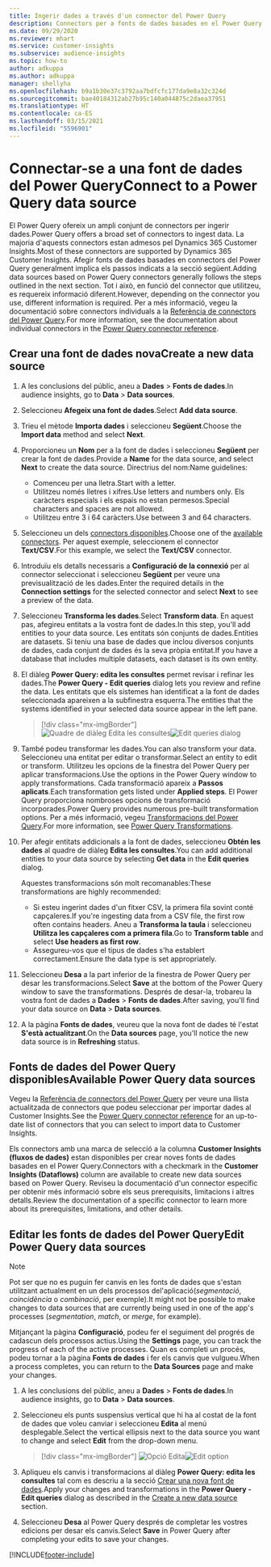 ```yaml
---
title: Ingerir dades a través d'un connector del Power Query
description: Connectors per a fonts de dades basades en el Power Query.
ms.date: 09/29/2020
ms.reviewer: mhart
ms.service: customer-insights
ms.subservice: audience-insights
ms.topic: how-to
author: adkuppa
ms.author: adkuppa
manager: shellyha
ms.openlocfilehash: b9a1b30e37c3792aa7bdfcfc177da9e8a32c324d
ms.sourcegitcommit: bae40184312ab27b95c140a044875c2daea37951
ms.translationtype: HT
ms.contentlocale: ca-ES
ms.lasthandoff: 03/15/2021
ms.locfileid: "5596901"
---
```

# <a name="connect-to-a-power-query-data-source"></a><span data-ttu-id="329f3-103">Connectar-se a una font de dades del Power Query</span><span class="sxs-lookup"><span data-stu-id="329f3-103">Connect to a Power Query data source</span></span>

<span data-ttu-id="329f3-104">El Power Query ofereix un ampli conjunt de connectors per ingerir dades.</span><span class="sxs-lookup"><span data-stu-id="329f3-104">Power Query offers a broad set of connectors to ingest data.</span></span> <span data-ttu-id="329f3-105">La majoria d'aquests connectors estan admesos pel Dynamics 365 Customer Insights.</span><span class="sxs-lookup"><span data-stu-id="329f3-105">Most of these connectors are supported by Dynamics 365 Customer Insights.</span></span> <span data-ttu-id="329f3-106">Afegir fonts de dades basades en connectors del Power Query generalment implica els passos indicats a la secció següent.</span><span class="sxs-lookup"><span data-stu-id="329f3-106">Adding data sources based on Power Query connectors generally follows the steps outlined in the next section.</span></span> <span data-ttu-id="329f3-107">Tot i això, en funció del connector que utilitzeu, es requereix informació diferent.</span><span class="sxs-lookup"><span data-stu-id="329f3-107">However, depending on the connector you use, different information is required.</span></span> <span data-ttu-id="329f3-108">Per a més informació, vegeu la documentació sobre connectors individuals a la [Referència de connectors del Power Query](/power-query/connectors/).</span><span class="sxs-lookup"><span data-stu-id="329f3-108">For more information, see the documentation about individual connectors in the [Power Query connector reference](/power-query/connectors/).</span></span>

## <a name="create-a-new-data-source"></a><span data-ttu-id="329f3-109">Crear una font de dades nova</span><span class="sxs-lookup"><span data-stu-id="329f3-109">Create a new data source</span></span>

1. <span data-ttu-id="329f3-110">A les conclusions del públic, aneu a **Dades** > **Fonts de dades**.</span><span class="sxs-lookup"><span data-stu-id="329f3-110">In audience insights, go to **Data** > **Data sources**.</span></span>

1. <span data-ttu-id="329f3-111">Seleccioneu **Afegeix una font de dades**.</span><span class="sxs-lookup"><span data-stu-id="329f3-111">Select **Add data source**.</span></span>

1. <span data-ttu-id="329f3-112">Trieu el mètode **Importa dades** i seleccioneu **Següent**.</span><span class="sxs-lookup"><span data-stu-id="329f3-112">Choose the **Import data** method and select **Next**.</span></span>

1. <span data-ttu-id="329f3-113">Proporcioneu un **Nom** per a la font de dades i seleccioneu **Següent** per crear la font de dades.</span><span class="sxs-lookup"><span data-stu-id="329f3-113">Provide a **Name** for the data source, and select **Next** to create the data source.</span></span> <span data-ttu-id="329f3-114">Directrius del nom:</span><span class="sxs-lookup"><span data-stu-id="329f3-114">Name guidelines:</span></span> 
   - <span data-ttu-id="329f3-115">Comenceu per una lletra.</span><span class="sxs-lookup"><span data-stu-id="329f3-115">Start with a letter.</span></span>
   - <span data-ttu-id="329f3-116">Utilitzeu només lletres i xifres.</span><span class="sxs-lookup"><span data-stu-id="329f3-116">Use letters and numbers only.</span></span> <span data-ttu-id="329f3-117">Els caràcters especials i els espais no estan permesos.</span><span class="sxs-lookup"><span data-stu-id="329f3-117">Special characters and spaces are not allowed.</span></span>
   - <span data-ttu-id="329f3-118">Utilitzeu entre 3 i 64 caràcters.</span><span class="sxs-lookup"><span data-stu-id="329f3-118">Use between 3 and 64 characters.</span></span>

1. <span data-ttu-id="329f3-119">Seleccioneu un dels [connectors disponibles](#available-power-query-data-sources).</span><span class="sxs-lookup"><span data-stu-id="329f3-119">Choose one of the [available connectors](#available-power-query-data-sources).</span></span> <span data-ttu-id="329f3-120">Per aquest exemple, seleccionem el connector **Text/CSV**.</span><span class="sxs-lookup"><span data-stu-id="329f3-120">For this example, we select the **Text/CSV** connector.</span></span>

1. <span data-ttu-id="329f3-121">Introduïu els detalls necessaris a **Configuració de la connexió** per al connector seleccionat i seleccioneu **Següent** per veure una previsualització de les dades.</span><span class="sxs-lookup"><span data-stu-id="329f3-121">Enter the required details in the **Connection settings** for the selected connector and select **Next** to see a preview of the data.</span></span>

1. <span data-ttu-id="329f3-122">Seleccioneu **Transforma les dades**.</span><span class="sxs-lookup"><span data-stu-id="329f3-122">Select **Transform data**.</span></span> <span data-ttu-id="329f3-123">En aquest pas, afegireu entitats a la vostra font de dades.</span><span class="sxs-lookup"><span data-stu-id="329f3-123">In this step, you'll add entities to your data source.</span></span> <span data-ttu-id="329f3-124">Les entitats són conjunts de dades.</span><span class="sxs-lookup"><span data-stu-id="329f3-124">Entities are datasets.</span></span> <span data-ttu-id="329f3-125">Si teniu una base de dades que inclou diversos conjunts de dades, cada conjunt de dades és la seva pròpia entitat.</span><span class="sxs-lookup"><span data-stu-id="329f3-125">If you have a database that includes multiple datasets, each dataset is its own entity.</span></span>

1. <span data-ttu-id="329f3-126">El diàleg **Power Query: edita les consultes** permet revisar i refinar les dades.</span><span class="sxs-lookup"><span data-stu-id="329f3-126">The **Power Query - Edit queries** dialog lets you review and refine the data.</span></span> <span data-ttu-id="329f3-127">Les entitats que els sistemes han identificat a la font de dades seleccionada apareixen a la subfinestra esquerra.</span><span class="sxs-lookup"><span data-stu-id="329f3-127">The entities that the systems identified in your selected data source appear in the left pane.</span></span>

   > [!div class="mx-imgBorder"]
   > <span data-ttu-id="329f3-128">![Quadre de diàleg Edita les consultes](media/data-manager-configure-edit-queries.png "Quadre de diàleg Edita les consultes")</span><span class="sxs-lookup"><span data-stu-id="329f3-128">![Edit queries dialog](media/data-manager-configure-edit-queries.png "Edit queries dialog")</span></span>

1. <span data-ttu-id="329f3-129">També podeu transformar les dades.</span><span class="sxs-lookup"><span data-stu-id="329f3-129">You can also transform your data.</span></span> <span data-ttu-id="329f3-130">Seleccioneu una entitat per editar o transformar.</span><span class="sxs-lookup"><span data-stu-id="329f3-130">Select an entity to edit or transform.</span></span> <span data-ttu-id="329f3-131">Utilitzeu les opcions de la finestra del Power Query per aplicar transformacions.</span><span class="sxs-lookup"><span data-stu-id="329f3-131">Use the options in the Power Query window to apply transformations.</span></span> <span data-ttu-id="329f3-132">Cada transformació apareix a **Passos aplicats**.</span><span class="sxs-lookup"><span data-stu-id="329f3-132">Each transformation gets listed under **Applied steps**.</span></span> <span data-ttu-id="329f3-133">El Power Query proporciona nombroses opcions de transformació incorporades.</span><span class="sxs-lookup"><span data-stu-id="329f3-133">Power Query provides numerous pre-built transformation options.</span></span> <span data-ttu-id="329f3-134">Per a més informació, vegeu [Transformacions del Power Query](/power-query/power-query-what-is-power-query#transformations).</span><span class="sxs-lookup"><span data-stu-id="329f3-134">For more information, see [Power Query Transformations](/power-query/power-query-what-is-power-query#transformations).</span></span>

1. <span data-ttu-id="329f3-135">Per afegir entitats addicionals a la font de dades, seleccioneu **Obtén les dades** al quadre de diàleg **Edita les consultes**.</span><span class="sxs-lookup"><span data-stu-id="329f3-135">You can add additional entities to your data source by selecting **Get data** in the **Edit queries** dialog.</span></span>

   <span data-ttu-id="329f3-136">Aquestes transformacions són molt recomanables:</span><span class="sxs-lookup"><span data-stu-id="329f3-136">These transformations are highly recommended:</span></span>

   - <span data-ttu-id="329f3-137">Si esteu ingerint dades d'un fitxer CSV, la primera fila sovint conté capçaleres.</span><span class="sxs-lookup"><span data-stu-id="329f3-137">If you're ingesting data from a CSV file, the first row often contains headers.</span></span> <span data-ttu-id="329f3-138">Aneu a **Transforma la taula** i seleccioneu **Utilitza les capçaleres com a primera fila**.</span><span class="sxs-lookup"><span data-stu-id="329f3-138">Go to **Transform table** and select **Use headers as first row**.</span></span>
   - <span data-ttu-id="329f3-139">Assegureu-vos que el tipus de dades s'ha establert correctament.</span><span class="sxs-lookup"><span data-stu-id="329f3-139">Ensure the data type is set appropriately.</span></span>

1. <span data-ttu-id="329f3-140">Seleccioneu **Desa** a la part inferior de la finestra de Power Query per desar les transformacions.</span><span class="sxs-lookup"><span data-stu-id="329f3-140">Select **Save** at the bottom of the Power Query window to save the transformations.</span></span> <span data-ttu-id="329f3-141">Després de desar-la, trobareu la vostra font de dades a **Dades** > **Fonts de dades**.</span><span class="sxs-lookup"><span data-stu-id="329f3-141">After saving, you'll find your data source on **Data** > **Data sources**.</span></span>

1. <span data-ttu-id="329f3-142">A la pàgina **Fonts de dades**, veureu que la nova font de dades té l'estat **S'està actualitzant**.</span><span class="sxs-lookup"><span data-stu-id="329f3-142">On the **Data sources** page, you'll notice the new data source is in **Refreshing** status.</span></span>

## <a name="available-power-query-data-sources"></a><span data-ttu-id="329f3-143">Fonts de dades del Power Query disponibles</span><span class="sxs-lookup"><span data-stu-id="329f3-143">Available Power Query data sources</span></span>

<span data-ttu-id="329f3-144">Vegeu la [Referència de connectors del Power Query](/power-query/connectors/) per veure una llista actualitzada de connectors que podeu seleccionar per importar dades al Customer Insights.</span><span class="sxs-lookup"><span data-stu-id="329f3-144">See the [Power Query connector reference](/power-query/connectors/) for an up-to-date list of connectors that you can select to import data to Customer Insights.</span></span> 

<span data-ttu-id="329f3-145">Els connectors amb una marca de selecció a la columna **Customer Insights (fluxos de dades)** estan disponibles per crear noves fonts de dades basades en el Power Query.</span><span class="sxs-lookup"><span data-stu-id="329f3-145">Connectors with a checkmark in the **Customer Insights (Dataflows)** column are available to create new data sources based on Power Query.</span></span> <span data-ttu-id="329f3-146">Reviseu la documentació d'un connector específic per obtenir més informació sobre els seus prerequisits, limitacions i altres detalls.</span><span class="sxs-lookup"><span data-stu-id="329f3-146">Review the documentation of a specific connector to learn more about its prerequisites, limitations, and other details.</span></span>

## <a name="edit-power-query-data-sources"></a><span data-ttu-id="329f3-147">Editar les fonts de dades del Power Query</span><span class="sxs-lookup"><span data-stu-id="329f3-147">Edit Power Query data sources</span></span>

> [!NOTE]
> <span data-ttu-id="329f3-148">Pot ser que no es puguin fer canvis en les fonts de dades que s'estan utilitzant actualment en un dels processos del'aplicació(*segmentació*, *coincidència* o *combinació*, per exemple).</span><span class="sxs-lookup"><span data-stu-id="329f3-148">It might not be possible to make changes to data sources that are currently being used in one of the app's processes (*segmentation*, *match*, or *merge*, for example).</span></span> 
>
> <span data-ttu-id="329f3-149">Mitjançant la pàgina **Configuració**, podeu fer el seguiment del progrés de cadascun dels processos actius.</span><span class="sxs-lookup"><span data-stu-id="329f3-149">Using the **Settings** page, you can track the progress of each of the active processes.</span></span> <span data-ttu-id="329f3-150">Quan es completi un procés, podeu tornar a la pàgina **Fonts de dades** i fer els canvis que vulgueu.</span><span class="sxs-lookup"><span data-stu-id="329f3-150">When a process completes, you can return to the **Data Sources** page and make your changes.</span></span>

1. <span data-ttu-id="329f3-151">A les conclusions del públic, aneu a **Dades** > **Fonts de dades**.</span><span class="sxs-lookup"><span data-stu-id="329f3-151">In audience insights, go to **Data** > **Data sources**.</span></span>

2. <span data-ttu-id="329f3-152">Seleccioneu els punts suspensius vertical que hi ha al costat de la font de dades que voleu canviar i seleccioneu **Edita** al menú desplegable.</span><span class="sxs-lookup"><span data-stu-id="329f3-152">Select the vertical ellipsis next to the data source you want to change and select **Edit** from the drop-down menu.</span></span>

   > [!div class="mx-imgBorder"]
   > <span data-ttu-id="329f3-153">![Opció Edita](media/edit-option-data-sources.png "Opció Edita")</span><span class="sxs-lookup"><span data-stu-id="329f3-153">![Edit option](media/edit-option-data-sources.png "Edit option")</span></span>

3. <span data-ttu-id="329f3-154">Apliqueu els canvis i transformacions al diàleg **Power Query: edita les consultes** tal com es descriu a la secció [Crear una nova font de dades](#create-a-new-data-source).</span><span class="sxs-lookup"><span data-stu-id="329f3-154">Apply your changes and transformations in the **Power Query - Edit queries** dialog as described in the [Create a new data source](#create-a-new-data-source) section.</span></span>

4. <span data-ttu-id="329f3-155">Seleccioneu **Desa** al Power Query després de completar les vostres edicions per desar els canvis.</span><span class="sxs-lookup"><span data-stu-id="329f3-155">Select **Save** in Power Query after completing your edits to save your changes.</span></span>


[!INCLUDE[footer-include](../includes/footer-banner.md)]